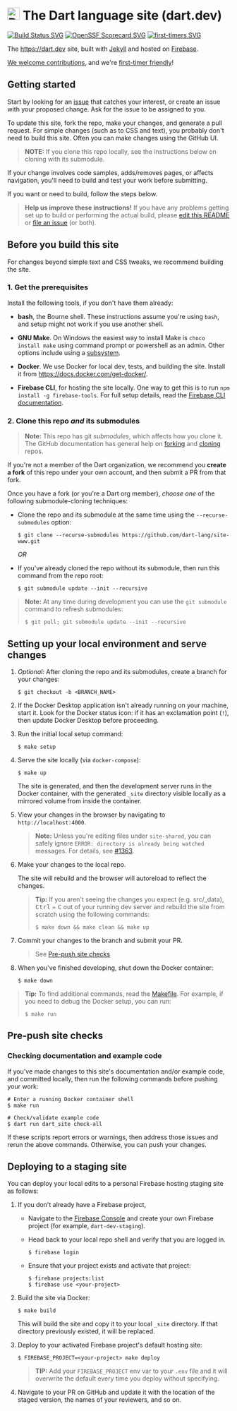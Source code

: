 # <img src="https://github.com/dart-lang/site-shared/blob/main/src/_assets/image/dart/logo/64.png" alt="Dart" width="28" height="28"/> The Dart language site (dart.dev)

[![Build Status SVG][]][Repo on GitHub Actions]
[![OpenSSF Scorecard SVG][]][Scorecard Results]
[![first-timers SVG][]][first-timers]

The https://dart.dev site, built with [Jekyll][] and hosted on [Firebase][].

[We welcome contributions](CONTRIBUTING.md),
and we're [first-timer friendly][first-timers]!

## Getting started

Start by looking for an [issue](https://github.com/dart-lang/site-www/issues)
that catches your interest, or create an issue with your proposed change.
Ask for the issue to be assigned to you.

To update this site, fork the repo, make your changes, and generate a pull
request. For simple changes (such as to CSS and text), you probably don't need
to build this site. Often you can make changes using the GitHub UI.

> **NOTE:** If you clone this repo locally,
> see the instructions below on cloning with its submodule.

If your change involves code samples, adds/removes pages, or affects navigation,
you'll need to build and test your work before submitting.

If you want or need to build, follow the steps below.

> **Help us improve these instructions!**
> If you have any problems getting set up to build or performing the
> actual build, please
> [edit this README](https://github.com/dart-lang/site-www/edit/main/README.md)
> or [file an issue](https://github.com/dart-lang/site-www/issues/new?title=README%20issue)
> (or both).

## Before you build this site

For changes beyond simple text and CSS tweaks,
we recommend building the site.

### 1. Get the prerequisites

Install the following tools, if you don't have them already:

- **bash**, the Bourne shell.
  These instructions assume you're using `bash`,
  and setup might not work if you use another shell.

- **GNU Make**.
  On Windows the easiest way to install Make is `choco install make`
  using command prompt or powershell as an admin.
  Other options include using a [subsystem][wsl].

- **Docker**.
  We use Docker for local dev, tests, and building the site.
  Install it from https://docs.docker.com/get-docker/.

- **Firebase CLI**, for hosting the site locally.
  One way to get this is to run `npm install -g firebase-tools`.
  For full setup details,
  read the [Firebase CLI documentation](https://firebase.google.com/docs/cli).

### 2. Clone this repo _and_ its submodules

> **Note:** This repo has git _submodules_, which affects how you clone it.
> The GitHub documentation has general help on [forking][] and [cloning][] repos.

If you're not a member of the Dart organization,
we recommend you **create a fork** of this repo under your own account,
and then submit a PR from that fork.

Once you have a fork (or you're a Dart org member),
_choose one_ of the following submodule-cloning techniques:

- Clone the repo and its submodule at the same time
  using the `--recurse-submodules` option:

  ```terminal
  $ git clone --recurse-submodules https://github.com/dart-lang/site-www.git
  ```

  *OR*

- If you've already cloned the repo without its submodule,
  then run this command from the repo root:

  ```terminal
  $ git submodule update --init --recursive
  ```

> **Note:** At any time during development
> you can use the `git submodule` command to refresh submodules:
>
> ```terminal
> $ git pull; git submodule update --init --recursive
> ```

## Setting up your local environment and serve changes

1. _Optional:_ After cloning the repo and its submodules,
   create a branch for your changes:

   ```terminal
   $ git checkout -b <BRANCH_NAME>
   ```

2. If the Docker Desktop application isn't already running on your machine,
   start it. Look for the Docker status icon: if it has an exclamation
   point (`!`), then update Docker Desktop before proceeding.

3. Run the initial local setup command:

   ```terminal
   $ make setup
   ```

4. Serve the site locally (via `docker-compose`):

   ```terminal
   $ make up
   ```

   The site is generated, and then the development server runs in the
   Docker container, with the generated `_site` directory visible locally
   as a mirrored volume from inside the container.

5. View your changes in the browser by navigating to `http://localhost:4000`.
   > **Note:** Unless you're editing files under `site-shared`,
   > you can safely ignore `ERROR: directory is already being watched` messages.
   > For details, see [#1363](https://github.com/flutter/website/issues/1363).

6. Make your changes to the local repo.

   The site will rebuild and the browser will autoreload to reflect the changes.

   > **Tip:** If you aren't seeing the changes you expect (e.g. src/_data),
   > <kbd>Ctrl</kbd> + <kbd>C</kbd> out of your running dev server and rebuild the site from scratch
   > using the following commands:
   >
   > ```terminal
   > $ make down && make clean && make up
   > ```

7. Commit your changes to the branch and submit your PR.
   > See [Pre-push site checks](#pre-push-site-checks)

8. When you've finished developing, shut down the Docker container:

   ```terminal
   $ make down
   ```

> **Tip:** To find additional commands, read the [Makefile][].
> For example, if you need to debug the Docker setup,
> you can run:
>
> ```terminal
> $ make run
> ```

## Pre-push site checks

### Checking documentation and example code

If you've made changes to this site's documentation and/or example code,
and committed locally, then run the following commands before pushing your work:

```terminal
# Enter a running Docker container shell
$ make run

# Check/validate example code
$ dart run dart_site check-all
```

If these scripts report errors or warnings,
then address those issues and rerun the above commands.
Otherwise, you can push your changes.

## Deploying to a staging site

You can deploy your local edits to a
personal Firebase hosting staging site as follows:

1. If you don't already have a Firebase project,

   - Navigate to the [Firebase Console](https://console.firebase.google.com)
     and create your own Firebase project (for example, `dart-dev-staging`).

   - Head back to your local repo shell and verify that you are logged in.

     ```terminal
     $ firebase login
     ```

   - Ensure that your project exists and activate that project:

     ```terminal
     $ firebase projects:list
     $ firebase use <your-project>
     ```

1. Build the site via Docker:

   ```terminal
   $ make build
   ```

   This will build the site and copy it to your local `_site` directory.
   If that directory previously existed, it will be replaced.

1. Deploy to your activated Firebase project's default hosting site:

   ```terminal
   $ FIREBASE_PROJECT=<your-project> make deploy
   ```

   > **TIP:** Add your `FIREBASE_PROJECT` env var to your `.env` file
   > and it will overwrite the default every time you deploy without specifying.

1. Navigate to your PR on GitHub and update it with the location of
  the staged version, the names of your reviewers, and so on.


[Build Status SVG]: https://github.com/dart-lang/site-www/workflows/build/badge.svg
[OpenSSF Scorecard SVG]: https://api.securityscorecards.dev/projects/github.com/dart-lang/site-www/badge
[Scorecard Results]: https://deps.dev/project/github/dart-lang%2Fsite-www
[cloning]: https://help.github.com/articles/cloning-a-repository
[DartPad]: https://dartpad.dev
[Firebase]: https://firebase.google.com/
[first-timers SVG]: https://img.shields.io/badge/first--timers--only-friendly-blue.svg?style=flat-square
[first-timers]: https://www.firsttimersonly.com/
[forking]: https://docs.github.com/en/get-started/quickstart/fork-a-repo
[Jekyll]: https://jekyllrb.com
[Makefile]: (https://github.com/dart-lang/site-www/blob/main/Makefile)
[Repo on GitHub Actions]: https://github.com/dart-lang/site-www/actions?query=workflow%3Abuild+branch%3Amain
[site-www]: https://github.com/dart-lang/site-www
[Troubleshooting wiki page]: https://github.com/dart-lang/site-www/wiki/Troubleshooting
[wsl]: https://docs.microsoft.com/en-us/windows/wsl/install
